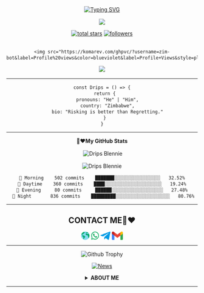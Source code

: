 <div align="center">
<a href="https://git.io/typing-svg"><img src="https://readme-typing-svg.demolab.com?font=Tilt+Warp&size=25&duration=4000&pause=1000&color=16F776&background=000000&width=250&height=40&lines=Hi+Dad+it's+me+Drips;Blessed+Tuna" alt="Typing SVG" /></a>    
<p align="center">


<a href="https://github.com/zim-bot"><img align="center" src="https://github-cardname.caliph.my.id/api?name=zim-bot&description=Hi,%20I%20am%20Drips(blennie).%20Just%20give%20a%20girl🤣%20I%20wanna%20program%20her,%20please%20Support%20Me&image=https://i.ibb.co/kJqXt6T/1678194866669.jpg&backgroundColor=%23ecf0f1&instagram=@ashy45&github=zim-bot&pattern=ticTacToe&colorPattern=%23eaeaea&site=https://youtube.com/@zim-bot"/></a>
</p>


<div align="center">


  <p align="center">
  <a href="https://github.com/zim-bot?tab=repositories&sort=stargazers">
    <img alt="total stars" title="Total stars on GitHub" src="https://custom-icon-badges.herokuapp.com/badge/dynamic/json?logo=star&color=55960c&labelColor=488207&label=Stars&style=for-the-badge&query=%24.stars&url=https://api.github-star-counter.workers.dev/user/zim-bot"/></a>
  <a href="https://github.com/zim-bot?tab=followers">
    <img alt="followers" title="Follow me on Github" src="https://custom-icon-badges.herokuapp.com/github/followers/zim-bot?color=236ad3&labelColor=1155ba&style=for-the-badge&logo=person-add&label=Follow&logoColor=white"/></a>
    </br></br>
 
    <img src="https://komarev.com/ghpvc/?username=zim-bot&label=Profile%20views&color=blueviolet&label=Profile+Views&style=plastic">
  </a>
  
</p>

<p align="center">
  <img src="https://profile-counter.glitch.me/zim-bot/count.svg" />
</p>

<!--
![Metrics](https://github.com/zim-bot/zim-bot/blob/zim-bot/github-metrics.svg)
-->
<!--
[![ReadMe Card](https://github-readme-stats.vercel.app/api/pin/?username=mhankbarbar&repo=insta-Hack&theme=auto)](https://github.com/zim-bot/zimbot-v4)
-->
---
```
const Drips = () => {
  return {
    pronouns: "He" | "Him",
    country: "Zimbabwe",
    bio: "Risking is better than Regretting."
  }
}
```
<!--START_SECTION:waka--> 
 
---

**🫶❤️My GitHub Stats** 

<p>&nbsp;<img align="center" src="https://github-readme-stats.vercel.app/api?username=zim-bot&show_icons=true&theme=highcontrast" alt="Drips Blennie" /></p>

<p><img align="center" src="https://github-readme-streak-stats.herokuapp.com/?user=zim-bot&theme=highcontrast" alt="Drips Blennie" /></p>
</details>


```text
 🧭 Morning    502 commits    ███████░░░░░░░░░░░░░░░░░   32.52% 
 🌆 Daytime    360 commits    ████░░░░░░░░░░░░░░░░░░░░░   19.24% 
 🌃 Evening     80 commits     ██████░░░░░░░░░░░░░░░░░░░   27.48% 
 🌙 Night       836 commits    █████████░░░░░░░░░░░░░░░░░░░░   80.76%

```

<!--END_SECTION:waka-->
---

<div align="center">
  

## CONTACT ME🫶❤️
<p align="center">
<a href="https://dripsofc.tech" target="blank"><img align="center" height="22px" src="./drips/Web.png" alt="Drips blennie" /></a>   
<a href="https://api.whatsapp.com/send?phone=263718736741&text=Oooh%20Drips%20its%20me" target="blank"><img align="center" height="22px" src="./drips/WhatsApp.png" alt="Drips Blennie"/></a>
<a href="https://telegram.me/blessedtuna" target="blank"><img align="center" height="22px" src="./drips/Telegram.png" alt="Drips Blennie" /></a>   
<a href="mailto:Blessed Tuna (Drips)?&subject=WORKING TOGETHER&body=reinhardtuna@gmail.com" target="blank"><img align="center" height="22px" src="./drips/Gmail.png" alt="Drips Blennie" /></a>   
</p>

---

![Github Trophy](https://github-profile-trophy.vercel.app/?username=zim-bot)

</details>

[![News](https://github-readme-stats.vercel.app/api/pin/?username=zim-bot&theme=highcontrast&repo=zim-bot)](https://github.com/zim-bot)

</details>

<details>
    <summary><b>ABOUT ME</b></summary><br/>
  
---
  
My name is Blessed Tuna, and I’m the proud owner of ZIM BOT, a revolutionary artificial intelligence application. ZIM BOT is the brainchild of myself and my team of dedicated developers. Our goal is to provide an AI-driven solution that can help people in a variety of ways. With ZIM BOT, users can search the web, access their email, play music, and much more.

ZIM BOT is a game-changer when it comes to artificial intelligence. We use advanced machine learning algorithms and natural language processing to give ZIM BOT a human-like intelligence. This allows users to interact with ZIM BOT as if they were talking to a human. ZIM BOT can understand commands, respond to questions, and even provide recommendations.

We’ve been working hard to make ZIM BOT even better. We’ve improved its interface and added new features, such as voice recognition. We’ve also made sure that ZIM BOT is secure and reliable. We’re constantly improving the algorithms and adding new features to make ZIM BOT the best AI solution on the market.

I’m very proud of what my team and I have accomplished with ZIM BOT. We believe that ZIM BOT will revolutionize the way people interact with technology. We’re constantly striving to make ZIM BOT better and more user-friendly. We’re confident that ZIM BOT will make life easier for everyone.

</details>
 
---

